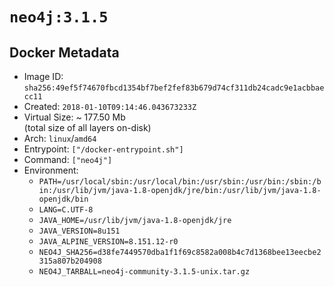 # `neo4j:3.1.5`

## Docker Metadata

- Image ID: `sha256:49ef5f74670fbcd1354bf7bef2fef83b679d74cf311db24cadc9e1acbbaecc11`
- Created: `2018-01-10T09:14:46.043673233Z`
- Virtual Size: ~ 177.50 Mb  
  (total size of all layers on-disk)
- Arch: `linux`/`amd64`
- Entrypoint: `["/docker-entrypoint.sh"]`
- Command: `["neo4j"]`
- Environment:
  - `PATH=/usr/local/sbin:/usr/local/bin:/usr/sbin:/usr/bin:/sbin:/bin:/usr/lib/jvm/java-1.8-openjdk/jre/bin:/usr/lib/jvm/java-1.8-openjdk/bin`
  - `LANG=C.UTF-8`
  - `JAVA_HOME=/usr/lib/jvm/java-1.8-openjdk/jre`
  - `JAVA_VERSION=8u151`
  - `JAVA_ALPINE_VERSION=8.151.12-r0`
  - `NEO4J_SHA256=d38fe7449570dba1f1f69c8582a008b4c7d1368bee13eecbe2315a807b204908`
  - `NEO4J_TARBALL=neo4j-community-3.1.5-unix.tar.gz`
